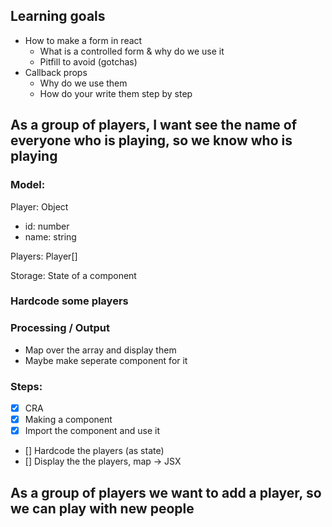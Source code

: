 ## Learning goals

- How to make a form in react
  - What is a controlled form & why do we use it
  - Pitfill to avoid (gotchas)
- Callback props
  - Why do we use them
  - How do your write them step by step

## As a group of players, I want see the name of everyone who is playing, so we know who is playing

### Model:

Player: Object

- id: number
- name: string

Players: Player[]

Storage: State of a component

### Hardcode some players

### Processing / Output

- Map over the array and display them
- Maybe make seperate component for it

### Steps:

- [x] CRA
- [x] Making a component
- [x] Import the component and use it
- [] Hardcode the players (as state)
- [] Display the the players, map -> JSX

## As a group of players we want to add a player, so we can play with new people
